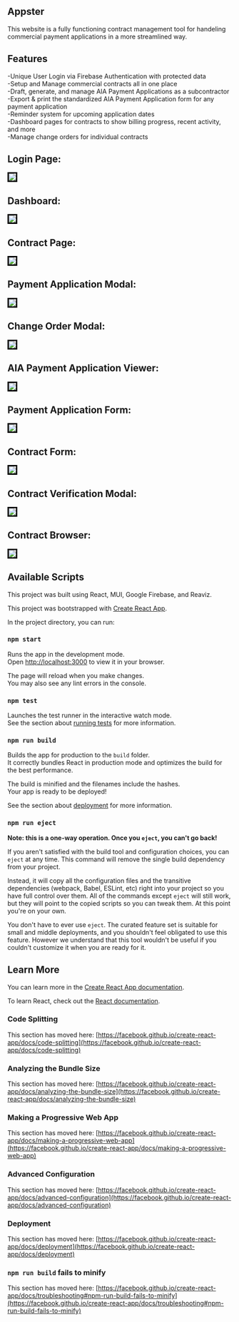 ## Appster
This website is a fully functioning contract management tool for handeling commercial payment applications in a more streamlined way. 


## Features
-Unique User Login via Firebase Authentication with protected data <br />
-Setup and Manage commercial contracts all in one place <br />
-Draft, generate, and manage AIA Payment Applications as a subcontractor <br />
-Export & print the standardized AIA Payment Application form for any payment application <br />
-Reminder system for upcoming application dates <br />
-Dashboard pages for contracts to show billing progress, recent activity, and more <br />
-Manage change orders for individual contracts <br />

## Login Page:

<kbd><img src="./Examples/login.png" style=" border-style:solid; border-color:black"  ></kbd>

## Dashboard:

<img src="./Examples/dashboard.png" style=" border-style:solid; border-color:black"  >

## Contract Page:

<img src="./Examples/contract_page.png" style=" border-style:solid; border-color:black"  >

## Payment Application Modal:

<img src="./Examples/pay_app_modal.png" style=" border-style:solid; border-color:black"  >

## Change Order Modal:

<img src="./Examples/change_order_modal.png" style=" border-style:solid; border-color:black"  >

## AIA Payment Application Viewer:

<img src="./Examples/pay_app_preview.png" style=" border-style:solid; border-color:black"  >

## Payment Application Form:

<img src="./Examples/pay_app.png" style=" border-style:solid; border-color:black"  >

## Contract Form:

<img src="./Examples/contract_setup.png" style=" border-style:solid; border-color:black"  >

## Contract Verification Modal:

<img src="./Examples/contract_verification.png" style=" border-style:solid; border-color:black"  >

## Contract Browser:

<img src="./Examples/contract_browser.png" style=" border-style:solid; border-color:black"  >



## Available Scripts

This project was built using React, MUI, Google Firebase, and Reaviz. 

This project was bootstrapped with [Create React App](https://github.com/facebook/create-react-app).

In the project directory, you can run:

### `npm start`

Runs the app in the development mode.\
Open [http://localhost:3000](http://localhost:3000) to view it in your browser.

The page will reload when you make changes.\
You may also see any lint errors in the console.

### `npm test`

Launches the test runner in the interactive watch mode.\
See the section about [running tests](https://facebook.github.io/create-react-app/docs/running-tests) for more information.

### `npm run build`

Builds the app for production to the `build` folder.\
It correctly bundles React in production mode and optimizes the build for the best performance.

The build is minified and the filenames include the hashes.\
Your app is ready to be deployed!

See the section about [deployment](https://facebook.github.io/create-react-app/docs/deployment) for more information.

### `npm run eject`

**Note: this is a one-way operation. Once you `eject`, you can't go back!**

If you aren't satisfied with the build tool and configuration choices, you can `eject` at any time. This command will remove the single build dependency from your project.

Instead, it will copy all the configuration files and the transitive dependencies (webpack, Babel, ESLint, etc) right into your project so you have full control over them. All of the commands except `eject` will still work, but they will point to the copied scripts so you can tweak them. At this point you're on your own.

You don't have to ever use `eject`. The curated feature set is suitable for small and middle deployments, and you shouldn't feel obligated to use this feature. However we understand that this tool wouldn't be useful if you couldn't customize it when you are ready for it.

## Learn More

You can learn more in the [Create React App documentation](https://facebook.github.io/create-react-app/docs/getting-started).

To learn React, check out the [React documentation](https://reactjs.org/).

### Code Splitting

This section has moved here: [https://facebook.github.io/create-react-app/docs/code-splitting](https://facebook.github.io/create-react-app/docs/code-splitting)

### Analyzing the Bundle Size

This section has moved here: [https://facebook.github.io/create-react-app/docs/analyzing-the-bundle-size](https://facebook.github.io/create-react-app/docs/analyzing-the-bundle-size)

### Making a Progressive Web App

This section has moved here: [https://facebook.github.io/create-react-app/docs/making-a-progressive-web-app](https://facebook.github.io/create-react-app/docs/making-a-progressive-web-app)

### Advanced Configuration

This section has moved here: [https://facebook.github.io/create-react-app/docs/advanced-configuration](https://facebook.github.io/create-react-app/docs/advanced-configuration)

### Deployment

This section has moved here: [https://facebook.github.io/create-react-app/docs/deployment](https://facebook.github.io/create-react-app/docs/deployment)

### `npm run build` fails to minify

This section has moved here: [https://facebook.github.io/create-react-app/docs/troubleshooting#npm-run-build-fails-to-minify](https://facebook.github.io/create-react-app/docs/troubleshooting#npm-run-build-fails-to-minify)
